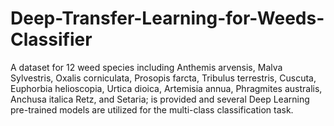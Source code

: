 # Deep-Transfer-Learning-for-Weeds-Classifier
A dataset for 12 weed species including Anthemis arvensis, Malva Sylvestris, Oxalis corniculata, Prosopis farcta, Tribulus terrestris, Cuscuta, Euphorbia helioscopia, Urtica dioica, Artemisia annua, Phragmites australis, Anchusa italica Retz, and Setaria; is provided and several Deep Learning pre-trained models are utilized for the multi-class classification task.  
